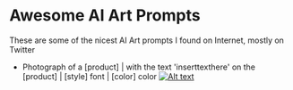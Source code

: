 # Awesome AI Art Prompts
These are some of the nicest AI Art prompts I found on Internet, mostly on Twitter

- Photograph of a [product] | with the text 'inserttexthere' on the [product] | [style] font | [color] color  [![Alt text](https://pbs.twimg.com/media/F7vldrDW4AAK08H?format=jpg&name=360x360)](https://twitter.com/techhalla/status/1710215649157398700)
